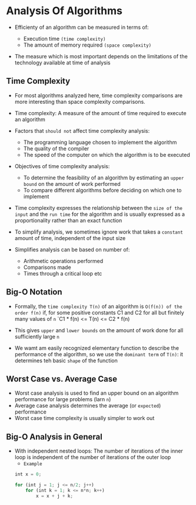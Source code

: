 # Analysis Of Algorithms

* Efficienty of an algorithm can be measured in terms of:
  	* Execution time `(time complexity)`
  	* The amount of memory required `(space complexity)`

 * The measure which is most important depends on the limitations of the technology available at time of analysis


## Time Complexity
 
* For most algorithms analyzed here, time complexity comparisons are more interesting than space complexity comparisons.
* Time complexity: A measure of the amount of time required to execute an algorithm

* Factors that `should not` affect time complexity analysis:
	* The programming language chosen to implement the algorithm
	* The quality of the compiler
	* The speed of the computer on which the algorithm is to be executed

* Objectives of time complexity analysis:
	* To determine the feasibility of an algorithm by estimating an `upper bound` on the amount of work performed
	* To compare different algorithms before deciding on which one to implement

* Time complexity expresses the relationship between the `size of the input` and the `run time` for the algorithm and is usually expressed as a proportionality rather than an exact function

* To simplify analysis, we sometimes ignore work that takes a `constant` amount of time, independent of the input size

* Simplifies analysis can be based on number of:
	* Arithmetic operations performed
	* Comparisons made
	* Times through a critical loop etc

## Big-O Notation
* Formally, the `time complexity T(n)` of an algorithm is `O(f(n)) of the order f(n)` if, for some positive constants C1 and C2 for all but finitely many values of `n`
`C1 * f(n) <= T(n) <= C2 * f(n)

* This gives `upper` and `lower bounds` on the amount of work done for all sufficiently large `n`

* We wamt am easily recognized elementary function to describe the performance of the algorithm, so we use the `dominant term` of `T(n)`: it determines teh basic `shape` of the function

## Worst Case vs. Average Case
* Worst case analysis is used to find an upper bound on an algorithm performance for large problems (larn `n`)
* Average case analysis determines the average (or `expected`) performance
* Worst case time complexity is usually simpler to work out

## Big-O Analysis in General
* With independent nested loops: The number of iterations of the inner loop is independent of the number of iterations of the outer loop
	* `Example`
	```javascript
	int x = 0;

	for (int j = 1; j <= n/2; j++)
		for (int k = 1; k <= n*n; k++)
			x = x + j + k;
	```